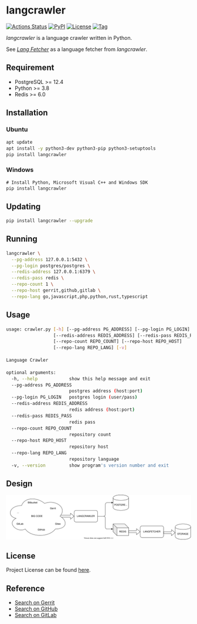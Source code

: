 # langcrawler

[![Actions Status](https://github.com/craftslab/langcrawler/workflows/CI/badge.svg?branch=master&event=push)](https://github.com/craftslab/langcrawler/actions?query=workflow%3ACI)
[![PyPI](https://img.shields.io/pypi/v/langcrawler.svg?color=brightgreen)](https://pypi.org/project/langcrawler/)
[![License](https://img.shields.io/github/license/craftslab/langcrawler.svg?color=brightgreen)](https://github.com/craftslab/langcrawler/blob/master/LICENSE)
[![Tag](https://img.shields.io/github/tag/craftslab/langcrawler.svg?color=brightgreen)](https://github.com/craftslab/langcrawler/tags)



*langcrawler* is a language crawler written in Python.

See *[Lang Fetcher](https://github.com/craftslab/langfetcher/)* as a language fetcher from *langcrawler*.



## Requirement

- PostgreSQL >= 12.4
- Python >= 3.8
- Redis >= 6.0



## Installation

### Ubuntu

```bash
apt update
apt install -y python3-dev python3-pip python3-setuptools
pip install langcrawler
```

### Windows

```
# Install Python, Microsoft Visual C++ and Windows SDK
pip install langcrawler
```



## Updating

```bash
pip install langcrawler --upgrade
```



## Running

```bash
langcrawler \
  --pg-address 127.0.0.1:5432 \
  --pg-login postgres/postgres \
  --redis-address 127.0.0.1:6379 \
  --redis-pass redis \
  --repo-count 1 \
  --repo-host gerrit,github,gitlab \
  --repo-lang go,javascript,php,python,rust,typescript
```



## Usage

```bash
usage: crawler.py [-h] [--pg-address PG_ADDRESS] [--pg-login PG_LOGIN]
                  [--redis-address REDIS_ADDRESS] [--redis-pass REDIS_PASS]
                  [--repo-count REPO_COUNT] [--repo-host REPO_HOST]
                  [--repo-lang REPO_LANG] [-v]

Language Crawler

optional arguments:
  -h, --help            show this help message and exit
  --pg-address PG_ADDRESS
                        postgres address (host:port)
  --pg-login PG_LOGIN   postgres login (user/pass)
  --redis-address REDIS_ADDRESS
                        redis address (host:port)
  --redis-pass REDIS_PASS
                        redis pass
  --repo-count REPO_COUNT
                        repository count
  --repo-host REPO_HOST
                        repository host
  --repo-lang REPO_LANG
                        repository language
  -v, --version         show program's version number and exit
```



## Design

![design](design.svg)



## License

Project License can be found [here](https://github.com/craftslab/langcrawler/blob/master/LICENSE).



## Reference

- [Search on Gerrit](https://gerrit-documentation.storage.googleapis.com/Documentation/3.2.3/rest-api.html)
- [Search on GitHub](https://developer.github.com/v3/search/)
- [Search on GitLab](https://docs.gitlab.com/ee/api/api_resources.html)
